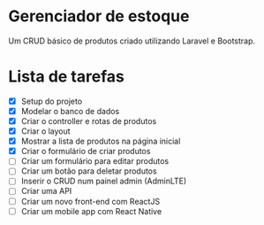 # Gerenciador de estoque

Um CRUD básico de produtos criado utilizando Laravel e Bootstrap.

# Lista de tarefas

- [x] Setup do projeto
- [x] Modelar o banco de dados
- [x] Criar o controller e rotas de produtos
- [x] Criar o layout
- [x] Mostrar a lista de produtos na página inicial
- [x] Criar o formulário de criar produtos
- [ ] Criar um formulário para editar produtos
- [ ] Criar um botão para deletar produtos
- [ ] Inserir o CRUD num painel admin (AdminLTE)
- [ ] Criar uma API
- [ ] Criar um novo front-end com ReactJS
- [ ] Criar um mobile app com React Native
